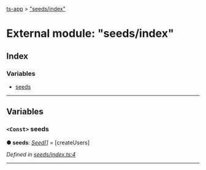 [ts-app](../README.md) > ["seeds/index"](../modules/_seeds_index_.md)

# External module: "seeds/index"

## Index

### Variables

* [seeds](_seeds_index_.md#seeds)

---

## Variables

<a id="seeds"></a>

### `<Const>` seeds

**● seeds**: *[Seed](_seed_.md#seed)[]* =  [createUsers]

*Defined in [seeds/index.ts:4](https://github.com/jmeyers91/ts-app/blob/ae30f87/src/seeds/index.ts#L4)*

___

